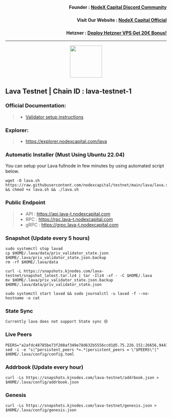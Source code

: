 <h3><p style="font-size:14px" align="right">Founder :
<a href="https://discord.gg/nodexcapital" target="_blank">NodeX Capital Discord Community</a></p></h3>
<h3><p style="font-size:14px" align="right">Visit Our Website :
<a href="https://discord.gg/nodexcapital" target="_blank">NodeX Capital Official</a></p></h3>
<h3><p style="font-size:14px" align="right">Hetzner :
<a href="https://hetzner.cloud/?ref=bMTVi7dcwSgA" target="_blank">Deploy Hetzner VPS Get 20€ Bonus!</a></h3>
<hr>

<p align="center">
  <img height="100" height="auto" src="https://raw.githubusercontent.com/nodexcapital/testnet/main/cosmos-image/lava.png">
</p>

## Lava Testnet | Chain ID : lava-testnet-1

### Official Documentation:
>- [Validator setup instructions](https://services.kjnodes.com/home/testnet/lava/installation)

### Explorer:
>-  https://explorer.nodexcapital.com/lava

### Automatic Installer (Must Using Ubuntu 22.04)
You can setup your Lava fullnode in few minutes by using automated script below.
```
wget -O lava.sh https://raw.githubusercontent.com/nodexcapital/testnet/main/lava/lava.sh && chmod +x lava.sh && ./lava.sh
```
### Public Endpoint

>- API : https://api.lava-t.nodexcapital.com
>- RPC : https://rpc.lava-t.nodexcapital.com
>- gRPC : https://grpc.lava-t.nodexcapital.com

### Snapshot (Update every 5 hours)
```
sudo systemctl stop lavad
cp $HOME/.lava/data/priv_validator_state.json $HOME/.lava/priv_validator_state.json.backup
rm -rf $HOME/.lava/data

curl -L https://snapshots.kjnodes.com/lava-testnet/snapshot_latest.tar.lz4 | tar -Ilz4 -xf - -C $HOME/.lava
mv $HOME/.lava/priv_validator_state.json.backup $HOME/.lava/data/priv_validator_state.json

sudo systemctl start lavad && sudo journalctl -u lavad -f --no-hostname -o cat
```

### State Sync
```
Currently lava does not support State sync 😢
```

### Live Peers
```
PEERS="a2afdc48785be73f208af349e78d632b5556cc01@5.75.226.151:26656,944389dd08321247c8ad687d904591a3d73d16c6@173.249.38.130:26656,d5519e378247dfb61dfe90652d1fe3e2b3005a5b@65.109.68.190:44656,ec8065014ed4814b12c884ed528b96f281104528@65.21.131.215:26686,e1383b216c42acc842193c5ac7321ce6c0d73db0@78.47.37.142:26656,3173b2d34ce415ee9a1bf08646d85688bf49e299@5.189.186.222:36656,e8256f9fedf27b6de76c8a13e2db050d0a7bd905@95.216.42.83:26656,c5c98017339ce6d4d5d2a4fd0fb1aaeb966ef0f7@65.108.124.57:36656,370ae92bd28701e0c1d8dc912ccf0d40fe0db3d5@157.90.245.166:26656,8a089094624f27698f365402a059b8b810532805@207.180.229.129:26656,821c9347c927db52138dcd4bb54478fdf17f273e@81.0.218.53:26656,4634ca7cefe997035440df1095915ed255e81296@49.12.189.98:26656,e268a2ce255d51a93e6ec89ee73c233bbaec70f4@49.12.185.46:26656,c0efea9152aed75fcf3022b8af45243818c59d6a@49.12.13.104:26656,07c8a4eea1f6826509d9da5ec7eee7a1a145ab09@20.24.72.210:26656,877fb1670209bc2a347d7755388b677b330e98ea@95.216.9.42:26656,4732ed188fbe7603f81d9f4c825397277bb72217@5.75.235.195:26656,1598a86c04a64d17fa15a07eb201f50c5d760842@75.119.136.106:26656,a753585da65620cd735d790955c548ce2f3f2286@167.86.98.134:26656,9a151159039fd8abce61ddb21e5342605787792b@5.75.228.39:26656,dfa93668152cb6b3a822c987f9c22110a1c2f314@178.18.255.221:26656,4ad3f3731073a016fa0c99118b2a5a2d313928f5@207.180.233.148:26656,61c9667630221059a971a114e48a936f45084d2e@185.209.230.156:26656,ec3a0b0399b19e89e04a1fef5cfafdc0f3d8a1d7@185.209.230.159:26656,3aef9d4925d9c299a77a4209db2be3fd7ded4ad0@94.103.91.148:26656,0c630a0e2afc5e03a32e989a47743d7c09e31337@138.201.173.81:26656,6a55747d1f93e46696f233ac563e28fea24afc47@38.242.237.192:36656,e83c0fdeb2b0e258bb559d657d0907b63635127a@159.69.149.85:26656,bec79fab73dbbe345d8b26cdeeeee4ab83fdf80e@176.9.22.117:35656,474e2436e097c28472a1fe269e1825762fa340d6@38.242.128.19:26656,c83d7b205b2e80bd9a33c13161bd39d520988455@38.242.139.189:26656,ab924e7944c332bd1b52c8733e262bbdd33cb5ac@116.202.165.53:26656,ade02cddf71489b79a2054a7c6ba2cab8a0abb18@185.163.125.232:26656,d5ad7ae6caf54ef20a6dc04d30a55caac6c540c9@5.61.41.138:26656,4e96723af8feb8a515573a7b9391e7bf7d562480@194.163.162.155:26656,1550fe479ee2dcfa35f7dcd2c66f37a50d34b0e3@178.63.132.243:2237,e5f324d671e8bba44cd8eef2cb5b6e46ccf4f95a@65.108.199.120:60756,cba6347ac83120324c34514d383f3e9835ac15e9@5.75.139.114:26656,6f1f1414c63e9ffca9cb59fe4c847580da2020d6@109.123.235.222:10104,fdc3bd914360b1be8ee2e9f4a447223830527497@78.46.36.203:26656,ca1c561ad051d12cf99d8846303f4d31bfe3eb83@159.203.111.26:26656,1b09acd86e1a2db56c72db7848ada3ad581f027a@95.217.109.222:36656,2cb465a7c919321978f89701b4ae07ac505f7ad8@194.163.184.228:26656,5e8d65796d939fc16fa0c955dfbd16c9c519606b@222.71.35.43:26656,ef6e9620807e7e4614fd8e02722f8075ec277544@199.175.98.122:26656,22c51515eea1df09dc872dc8843efb7fc73770b1@199.175.98.102:26656,94bba76f57bc30a6c0afa4ca10cd54d0b247569d@38.242.221.85:26656,db8b1d876480849784569b927a3cc6d27dcc05a1@65.108.229.93:31656,7e68edc23e6c716b3248099dd1f03810a57975ef@65.109.92.150:34656"
sed -i -e "s|^persistent_peers *=.*|persistent_peers = \"$PEERS\"|" $HOME/.lava/config/config.toml
```
### Addrbook (Update every hour)
```
curl -Ls https://snapshots.kjnodes.com/lava-testnet/addrbook.json > $HOME/.lava/config/addrbook.json
```
### Genesis
```
curl -Ls https://snapshots.kjnodes.com/lava-testnet/genesis.json > $HOME/.lava/config/genesis.json
```